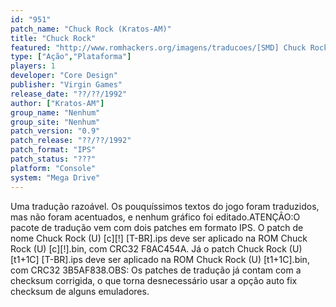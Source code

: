 ```yaml
---
id: "951"
patch_name: "Chuck Rock (Kratos-AM)"
title: "Chuck Rock"
featured: "http://www.romhackers.org/imagens/traducoes/[SMD] Chuck Rock - Kratos-AM - 1.png"
type: ["Ação","Plataforma"]
players: 1
developer: "Core Design"
publisher: "Virgin Games"
release_date: "??/??/1992"
author: ["Kratos-AM"]
group_name: "Nenhum"
group_site: "Nenhum"
patch_version: "0.9"
patch_release: "??/??/1992"
patch_format: "IPS"
patch_status: "???"
platform: "Console"
system: "Mega Drive"
---
```


Uma tradução razoável. Os pouquíssimos textos do jogo foram traduzidos, mas não foram acentuados, e nenhum gráfico foi editado.ATENÇÃO:O pacote de tradução vem com dois patches em formato IPS. O patch de nome Chuck Rock (U) [c][!] [T-BR].ips deve ser aplicado na ROM Chuck Rock (U) [c][!].bin, com CRC32 F8AC454A. Já o patch Chuck Rock (U) [t1+1C] [T-BR].ips deve ser aplicado na ROM Chuck Rock (U) [t1+1C].bin, com CRC32 3B5AF838.OBS: Os patches de tradução já contam com a checksum corrigida, o que torna desnecessário usar a opção auto fix checksum de alguns emuladores.